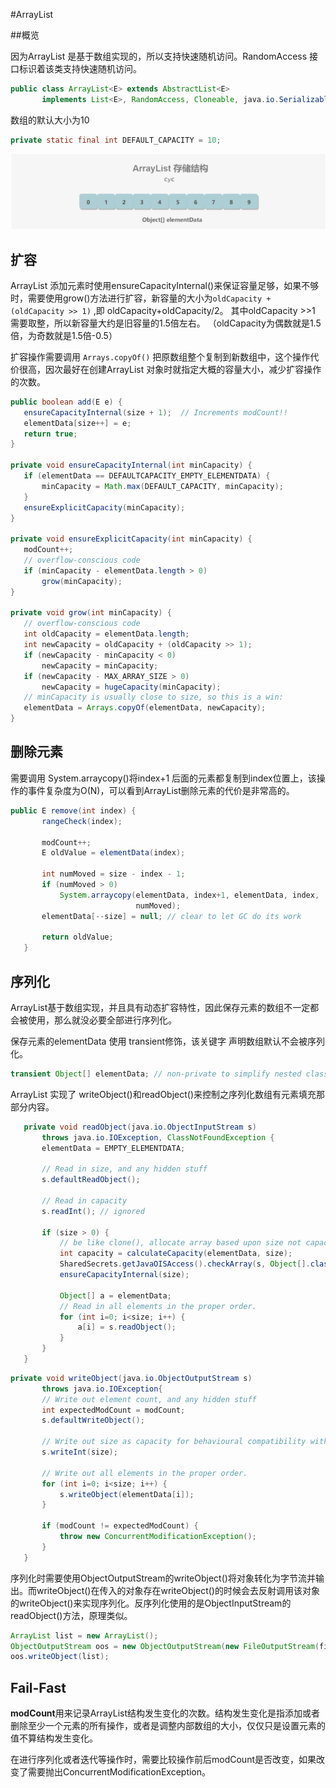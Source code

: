 #ArrayList

##概览
 
 因为ArrayList 是基于数组实现的，所以支持快速随机访问。RandomAccess 接口标识着该类支持快速随机访问。

 ```java
public class ArrayList<E> extends AbstractList<E>
        implements List<E>, RandomAccess, Cloneable, java.io.Serializable
 ```

数组的默认大小为10
 ```java
private static final int DEFAULT_CAPACITY = 10;
 ```

 ![](images/2021-04-21-13-24-34.png)


 ## 扩容
 
 ArrayList 添加元素时使用ensureCapacityInternal()来保证容量足够，如果不够时，需要使用grow()方法进行扩容，新容量的大小为```oldCapacity + (oldCapacity >> 1)``` ,即 oldCapacity+oldCapacity/2。 其中oldCapacity >>1 需要取整，所以新容量大约是旧容量的1.5倍左右。 （oldCapacity为偶数就是1.5倍，为奇数就是1.5倍-0.5）

 扩容操作需要调用 ```Arrays.copyOf()``` 把原数组整个复制到新数组中，这个操作代价很高，因次最好在创建ArrayList 对象时就指定大概的容量大小，减少扩容操作的次数。

 ```java
public boolean add(E e) {
    ensureCapacityInternal(size + 1);  // Increments modCount!!
    elementData[size++] = e;
    return true;
}

private void ensureCapacityInternal(int minCapacity) {
    if (elementData == DEFAULTCAPACITY_EMPTY_ELEMENTDATA) {
        minCapacity = Math.max(DEFAULT_CAPACITY, minCapacity);
    }
    ensureExplicitCapacity(minCapacity);
}

private void ensureExplicitCapacity(int minCapacity) {
    modCount++;
    // overflow-conscious code
    if (minCapacity - elementData.length > 0)
        grow(minCapacity);
}

private void grow(int minCapacity) {
    // overflow-conscious code
    int oldCapacity = elementData.length;
    int newCapacity = oldCapacity + (oldCapacity >> 1);
    if (newCapacity - minCapacity < 0)
        newCapacity = minCapacity;
    if (newCapacity - MAX_ARRAY_SIZE > 0)
        newCapacity = hugeCapacity(minCapacity);
    // minCapacity is usually close to size, so this is a win:
    elementData = Arrays.copyOf(elementData, newCapacity);
}

 ```


 ## 删除元素
 需要调用 System.arraycopy()将index+1 后面的元素都复制到index位置上，该操作的事件复杂度为O(N)，可以看到ArrayList删除元素的代价是非常高的。

 ```java
public E remove(int index) {
        rangeCheck(index);

        modCount++;
        E oldValue = elementData(index);

        int numMoved = size - index - 1;
        if (numMoved > 0)
            System.arraycopy(elementData, index+1, elementData, index,
                             numMoved);
        elementData[--size] = null; // clear to let GC do its work

        return oldValue;
    }

 ```


 ## 序列化

 ArrayList基于数组实现，并且具有动态扩容特性，因此保存元素的数组不一定都会被使用，那么就没必要全部进行序列化。

 保存元素的elementData 使用 transient修饰，该关键字 声明数组默认不会被序列化。
 ```java
 transient Object[] elementData; // non-private to simplify nested class access
 ```

 ArrayList 实现了 writeObject()和readObject()来控制之序列化数组有元素填充那部分内容。

 ```java
    private void readObject(java.io.ObjectInputStream s)
        throws java.io.IOException, ClassNotFoundException {
        elementData = EMPTY_ELEMENTDATA;

        // Read in size, and any hidden stuff
        s.defaultReadObject();

        // Read in capacity
        s.readInt(); // ignored

        if (size > 0) {
            // be like clone(), allocate array based upon size not capacity
            int capacity = calculateCapacity(elementData, size);
            SharedSecrets.getJavaOISAccess().checkArray(s, Object[].class, capacity);
            ensureCapacityInternal(size);

            Object[] a = elementData;
            // Read in all elements in the proper order.
            for (int i=0; i<size; i++) {
                a[i] = s.readObject();
            }
        }
    }
 ```

 ```java
 private void writeObject(java.io.ObjectOutputStream s)
        throws java.io.IOException{
        // Write out element count, and any hidden stuff
        int expectedModCount = modCount;
        s.defaultWriteObject();

        // Write out size as capacity for behavioural compatibility with clone()
        s.writeInt(size);

        // Write out all elements in the proper order.
        for (int i=0; i<size; i++) {
            s.writeObject(elementData[i]);
        }

        if (modCount != expectedModCount) {
            throw new ConcurrentModificationException();
        }
    }
 ```

 序列化时需要使用ObjectOutputStream的writeObject()将对象转化为字节流并输出。而writeObject()在传入的对象存在writeObject()的时候会去反射调用该对象的writeObject()来实现序列化。反序列化使用的是ObjectInputStream的readObject()方法，原理类似。
 ```java
ArrayList list = new ArrayList();
ObjectOutputStream oos = new ObjectOutputStream(new FileOutputStream(file));
oos.writeObject(list);
 ```


 ## Fail-Fast
**modCount**用来记录ArrayList结构发生变化的次数。结构发生变化是指添加或者删除至少一个元素的所有操作，或者是调整内部数组的大小，仅仅只是设置元素的值不算结构发生变化。

 在进行序列化或者迭代等操作时，需要比较操作前后modCount是否改变，如果改变了需要抛出ConcurrentModificationException。
 